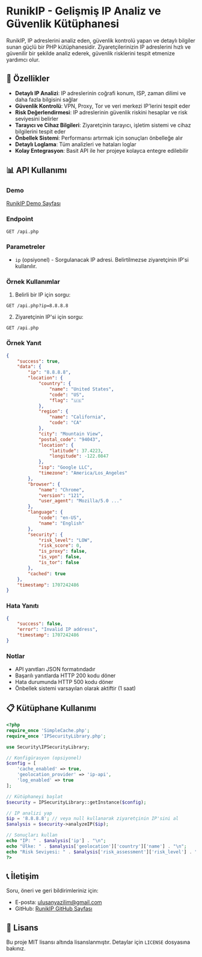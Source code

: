 # RunikIP - Gelişmiş IP Analiz ve Güvenlik Kütüphanesi

RunikIP, IP adreslerini analiz eden, güvenlik kontrolü yapan ve detaylı bilgiler sunan güçlü bir PHP kütüphanesidir. Ziyaretçilerinizin IP adreslerini hızlı ve güvenilir bir şekilde analiz ederek, güvenlik risklerini tespit etmenize yardımcı olur.

## 🚀 Özellikler

- **Detaylı IP Analizi**: IP adreslerinin coğrafi konum, ISP, zaman dilimi ve daha fazla bilgisini sağlar
- **Güvenlik Kontrolü**: VPN, Proxy, Tor ve veri merkezi IP'lerini tespit eder
- **Risk Değerlendirmesi**: IP adreslerinin güvenlik riskini hesaplar ve risk seviyesini belirler
- **Tarayıcı ve Cihaz Bilgileri**: Ziyaretçinin tarayıcı, işletim sistemi ve cihaz bilgilerini tespit eder
- **Önbellek Sistemi**: Performansı artırmak için sonuçları önbelleğe alır
- **Detaylı Loglama**: Tüm analizleri ve hataları loglar
- **Kolay Entegrasyon**: Basit API ile her projeye kolayca entegre edilebilir

## 📊 API Kullanımı

### Demo
[RunikIP Demo Sayfası](https://hucrem.com/app/ip)

### Endpoint

```
GET /api.php
```

### Parametreler

- `ip` (opsiyonel) - Sorgulanacak IP adresi. Belirtilmezse ziyaretçinin IP'si kullanılır.

### Örnek Kullanımlar

1. Belirli bir IP için sorgu:
```
GET /api.php?ip=8.8.8.8
```

2. Ziyaretçinin IP'si için sorgu:
```
GET /api.php
```

### Örnek Yanıt

```json
{
    "success": true,
    "data": {
        "ip": "8.8.8.8",
        "location": {
            "country": {
                "name": "United States",
                "code": "US",
                "flag": "🇺🇸"
            },
            "region": {
                "name": "California",
                "code": "CA"
            },
            "city": "Mountain View",
            "postal_code": "94043",
            "location": {
                "latitude": 37.4223,
                "longitude": -122.0847
            },
            "isp": "Google LLC",
            "timezone": "America/Los_Angeles"
        },
        "browser": {
            "name": "Chrome",
            "version": "121",
            "user_agent": "Mozilla/5.0 ..."
        },
        "language": {
            "code": "en-US",
            "name": "English"
        },
        "security": {
            "risk_level": "LOW",
            "risk_score": 0,
            "is_proxy": false,
            "is_vpn": false,
            "is_tor": false
        },
        "cached": true
    },
    "timestamp": 1707242486
}
```

### Hata Yanıtı

```json
{
    "success": false,
    "error": "Invalid IP address",
    "timestamp": 1707242486
}
```

### Notlar

- API yanıtları JSON formatındadır
- Başarılı yanıtlarda HTTP 200 kodu döner
- Hata durumunda HTTP 500 kodu döner
- Önbellek sistemi varsayılan olarak aktiftir (1 saat)

## 📋 Kütüphane Kullanımı

```php
<?php
require_once 'SimpleCache.php';
require_once 'IPSecurityLibrary.php';

use Security\IPSecurityLibrary;

// Konfigürasyon (opsiyonel)
$config = [
    'cache_enabled' => true,
    'geolocation_provider' => 'ip-api',
    'log_enabled' => true
];

// Kütüphaneyi başlat
$security = IPSecurityLibrary::getInstance($config);

// IP analizi yap
$ip = '8.8.8.8'; // veya null kullanarak ziyaretçinin IP'sini al
$analysis = $security->analyzeIP($ip);

// Sonuçları kullan
echo "IP: " . $analysis['ip'] . "\n";
echo "Ülke: " . $analysis['geolocation']['country']['name'] . "\n";
echo "Risk Seviyesi: " . $analysis['risk_assessment']['risk_level'] . "\n";
?>
```

## 📞 İletişim

Soru, öneri ve geri bildirimleriniz için:

- E-posta: ulusanyazilim@gmail.com
- GitHub: [RunikIP GitHub Sayfası](https://github.com/rmb/RunikIP)

## 📄 Lisans

Bu proje MIT lisansı altında lisanslanmıştır. Detaylar için `LICENSE` dosyasına bakınız. 
